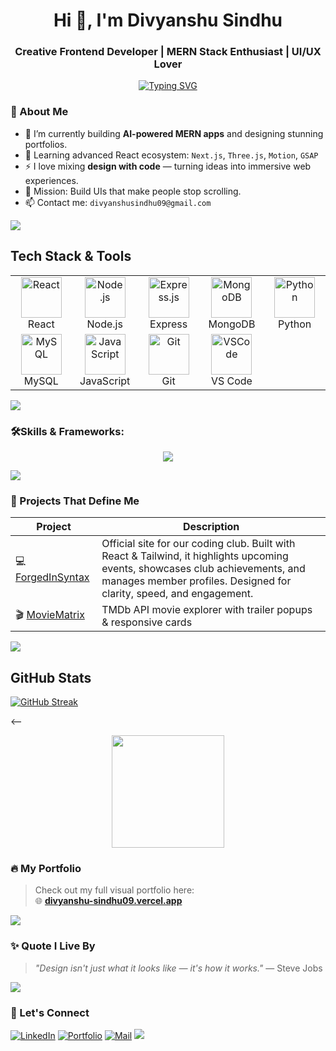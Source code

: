 <h1 align="center">Hi 👋, I'm Divyanshu Sindhu</h1>
<h3 align="center">Creative Frontend Developer | MERN Stack Enthusiast | UI/UX Lover</h3>


<div align='center'>
<a href="https://git.io/typing-svg"><img src="https://readme-typing-svg.demolab.com?font=Poppins&weight=700&size=21&pause=1000&width=435&lines=Turning+Ideas+into+Full-Stack+solutions;Exploring+the+z-axis+with+Three.js;Always+Learning%2C+Always+Building+%F0%9F%9A%80" alt="Typing SVG" /></a>
</div>


<!--- <p align="left"> <img src="https://komarev.com/ghpvc/?username=divyanshusindhu09&label=Profile%20views&color=0e75b6&style=flat" alt="sumitsahu44" /> </p> --->

### 🚀 About Me
- 🔭 I’m currently building **AI-powered MERN apps** and designing stunning portfolios.
- 🌱 Learning advanced React ecosystem: `Next.js`, `Three.js`, `Motion`, `GSAP`
- ⚡ I love mixing **design with code** — turning ideas into immersive web experiences.
- 🎯 Mission: Build UIs that make people stop scrolling.
- 📫 Contact me: `divyanshusindhu09@gmail.com`
<img src="https://user-images.githubusercontent.com/73097560/115834477-dbab4500-a447-11eb-908a-139a6edaec5c.gif">

##  Tech Stack & Tools
<div align='center'>
<table>
  <tr>
    <td align="center" width="96">
      <img src="https://cdn.jsdelivr.net/gh/devicons/devicon/icons/react/react-original.svg" width="65" height="65" alt="React" />
      <br>React
    </td>
    <td align="center" width="96">
      <img src="https://cdn.jsdelivr.net/gh/devicons/devicon/icons/nodejs/nodejs-original.svg" width="65" height="65" alt="Node.js" />
      <br>Node.js
    </td>
    <td align="center" width="96">
      <img src="https://cdn.jsdelivr.net/gh/devicons/devicon/icons/express/express-original.svg" width="65" height="65" alt="Express.js" />
      <br>Express
    </td>
    <td align="center" width="96">
      <img src="https://cdn.jsdelivr.net/gh/devicons/devicon/icons/mongodb/mongodb-original.svg" width="65" height="65" alt="MongoDB" />
      <br>MongoDB
    </td>
    <td align="center" width="96">
      <img src="https://cdn.jsdelivr.net/gh/devicons/devicon/icons/python/python-original.svg" width="65" height="65" alt="Python" />
      <br>Python
    </td>
  </tr>
  <tr>
    <td align="center" width="96">
      <img src="https://cdn.jsdelivr.net/gh/devicons/devicon/icons/mysql/mysql-original.svg" width="65" height="65" alt="MySQL" />
      <br>MySQL
    </td>
    <td align="center" width="96">
      <img src="https://cdn.jsdelivr.net/gh/devicons/devicon/icons/javascript/javascript-original.svg" width="65" height="65" alt="JavaScript" />
      <br>JavaScript
    </td>
    <td align="center" width="96">
      <img src="https://cdn.jsdelivr.net/gh/devicons/devicon/icons/git/git-original.svg" width="65" height="65" alt="Git" />
      <br>Git
    </td>
    <td align="center" width="96">
      <img src="https://cdn.jsdelivr.net/gh/devicons/devicon/icons/vscode/vscode-original.svg" width="65" height="65" alt="VSCode" />
      <br>VS Code
    </td>
    
  </tr>
</table>
</div>

<img src="https://user-images.githubusercontent.com/73097560/115834477-dbab4500-a447-11eb-908a-139a6edaec5c.gif">

### 🛠️**Skills & Frameworks:**


<p align="center">
  <a href="#">
    <img src="https://skillicons.dev/icons?i=html,css,js,react,vite,redux,nextjs,tailwind,nodejs,bun,mongodb,express,postman,python,git,github,figma,vscode" />
  </a>
</p>


<img src="https://user-images.githubusercontent.com/73097560/115834477-dbab4500-a447-11eb-908a-139a6edaec5c.gif">

### 📂 Projects That Define Me
| Project | Description |
|--------|-------------|
| 💻 [ForgedInSyntax](https://new.forgedinsyntax.club) | 	Official site for our coding club. Built with React & Tailwind, it highlights upcoming events, showcases club achievements, and manages member profiles. Designed for clarity, speed, and engagement. |
| 🎬 [MovieMatrix](https://github.com/DivyanshuSindhu09/React-Mega-Project) | TMDb API movie explorer with trailer popups & responsive cards |

<img src="https://user-images.githubusercontent.com/73097560/115834477-dbab4500-a447-11eb-908a-139a6edaec5c.gif">

##  GitHub Stats

[![GitHub Streak](https://github-readme-streak-stats.herokuapp.com?user=divyanshusindhu09&theme=tokyonight&hide_border=true&date_format=M%20j%5B%2C%20Y%5D)](https://git.io/streak-stats)


  <--<p align="center">
  <a href="https://github.com/divyanshusindhu09">
    <!-- 
<img height="180em" src="https://github-readme-stats.vercel.app/api?username=divyanshusindhu09&show_icons=true&theme=tokyonight&include_all_commits=true&count_private=true"/> 
-->
    <img height="180em" src="https://github-readme-stats.vercel.app/api/top-langs/?username=divyanshusindhu09&layout=compact&langs_count=7&theme=tokyonight"/>
  </a>
</p>

    
  </a>
</p>


### 🔥 My Portfolio
> Check out my full visual portfolio here:  
🌐 **[divyanshu-sindhu09.vercel.app](https://divyanshu-sindhu09.vercel.app/)**
> 
<img src="https://user-images.githubusercontent.com/73097560/115834477-dbab4500-a447-11eb-908a-139a6edaec5c.gif">






### ✨ Quote I Live By
> *"Design isn't just what it looks like — it's how it works."* — Steve Jobs

<img src="https://user-images.githubusercontent.com/73097560/115834477-dbab4500-a447-11eb-908a-139a6edaec5c.gif">

### 🤝 Let's Connect
[![LinkedIn](https://img.shields.io/badge/-LinkedIn-blue?style=flat&logo=linkedin)](https://www.linkedin.com/in/divyanshu-sindhu-32b71632b/)
[![Portfolio](https://img.shields.io/badge/-Portfolio-black?style=flat&logo=vercel)](https://divyanshu-sindhu09.vercel.app/)
[![Mail](https://img.shields.io/badge/-Gmail-red?style=flat&logo=gmail)](mailto:divyanshusindhu09@gmail.com)
<img src="https://user-images.githubusercontent.com/73097560/115834477-dbab4500-a447-11eb-908a-139a6edaec5c.gif">

<!-- Don't forget to star this profile 😉 -->
